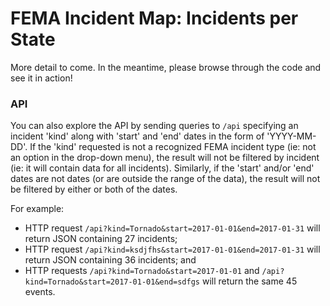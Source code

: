 # FEMA Incident Map: Incidents per State

More detail to come. In the meantime, please browse through the code and see it in action! 

### API
You can also explore the API by sending queries to `/api` specifying an incident 'kind' along with 'start' and 'end' dates in the form of 'YYYY-MM-DD'. If the 'kind' requested is not a recognized FEMA incident type (ie: not an option in the drop-down menu), the result will not be filtered by incident (ie: it will contain data for all incidents). Similarly, if the 'start' and/or 'end' dates are not dates (or are outside the range of the data), the result will not be filtered by either or both of the dates.

For example:
  * HTTP request `/api?kind=Tornado&start=2017-01-01&end=2017-01-31` will return JSON containing 27 incidents;
  * HTTP request `/api?kind=ksdjfhs&start=2017-01-01&end=2017-01-31` will return JSON containing 36 incidents; and
  * HTTP requests `/api?kind=Tornado&start=2017-01-01` and `/api?kind=Tornado&start=2017-01-01&end=sdfgs` will return the same 45 events.

